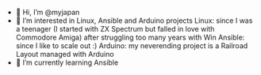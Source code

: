 - 👋 Hi, I’m @myjapan
- 👀 I’m interested in Linux, Ansible and Arduino projects
     Linux: since I was a teenager (I started with ZX Spectrum but falled in love with Commodore Amiga) after struggling too many years with Win
     Ansible: since I like to scale out :)
     Arduino: my neverending project is a Railroad Layout managed with Arduino
- 🌱 I’m currently learning Ansible 
